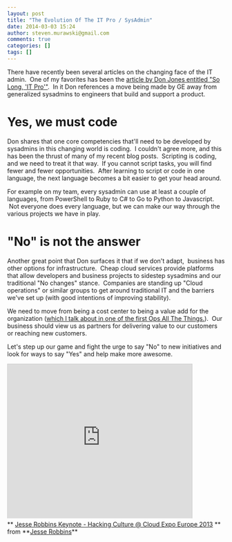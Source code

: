 ```yaml
---
layout: post
title: "The Evolution Of The IT Pro / SysAdmin"
date: 2014-03-03 15:24
author: steven.murawski@gmail.com
comments: true
categories: []
tags: []
---
```



There have recently been several articles on the changing face of the IT admin. &nbsp;One of my favorites has been the <a href="http://donjones.com/2014/02/25/so-long-it-pro/" data-cke-saved-href="http://donjones.com/2014/02/25/so-long-it-pro/" target="_blank">article by Don Jones entitled "So Long, 'IT Pro'"</a>. &nbsp;In it Don references a move being made by GE away from generalized sysadmins to engineers that build and support a product. &nbsp;<br>


# Yes, we must code



Don shares that one core competencies that'll need to be developed by sysadmins in this changing world is coding. &nbsp;I couldn't agree more, and this has been the thrust of many of my recent blog posts. &nbsp;Scripting is coding, and we need to treat it that way. &nbsp;If you cannot script tasks, you will find fewer and fewer opportunities. &nbsp;After learning to script or code in one language, the next language becomes a bit easier to get your head around.


For example on my team, every sysadmin can use at least a couple of languages, from PowerShell to Ruby to C# to Go to Python to Javascript. &nbsp;Not everyone does every language, but we can make our way through the various projects we have in play.<br>


# "No" is not the answer



Another great point that Don surfaces it that if we don't adapt, &nbsp;business has other options for infrastructure. &nbsp;Cheap cloud services provide platforms that allow developers and business projects to sidestep sysadmins and our traditional "No changes" stance. &nbsp;Companies are standing up "Cloud operations" or similar groups to get around traditional IT and the barriers we've set up (with good intentions of improving stability). &nbsp;<br>


We need to move from being a cost center to being a value add for the organization (<a href="http://www.opsallthethings.com/podcast/002-ops-is-value-add/" data-cke-saved-href="http://www.opsallthethings.com/podcast/002-ops-is-value-add/" target="_blank">which I talk about in one of the first Ops All The Things.</a>). &nbsp;Our business should view us as partners for delivering value to our customers or reaching new customers.


Let's step up our game and fight the urge to say "No" to new initiatives and look for ways to say "Yes" and help make more awesome.

 
   <iframe src="http://www.slideshare.net/slideshow/embed_code/16238261?rel=0&startSlide=24" width="427" height="356" frameborder="0" marginwidth="0" marginheight="0" scrolling="no" style="border:1px solid #CCC; border-width:1px 1px 0; margin-bottom:5px; max-width: 100%;" allowfullscreen=""> </iframe> <div style="margin-bottom:5px"> ** <a href="https://www.slideshare.net/jesserobbins/cloud-expo-jesserobbinsopscode20130129b" title="Jesse Robbins Keynote - Hacking Culture @ Cloud Expo Europe 2013" target="_blank">Jesse Robbins Keynote - Hacking Culture @ Cloud Expo Europe 2013</a> ** from **<a href="http://www.slideshare.net/jesserobbins" target="_blank">Jesse Robbins</a>** </div>
 


<br>

